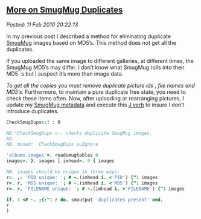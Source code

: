  
[More on SmugMug Duplicates](https://bakerjd99.wordpress.com/2010/02/11/more-on-smugmug-duplicates/)
---------------------------------------------------------------------------------------------------

*Posted: 11 Feb 2010 20:22:13*

In my previous post I described a method for eliminating duplicate
[SmugMug](https://www.smugmug.com/) images based on MD5’s. This method
does not get all the duplicates.

If you uploaded the same image to different galleries, at different
times, the SmugMug MD5’s may differ. I don’t know what SmugMug rolls
into their MD5 \`s but I suspect it’s more than image data.

*To get all the copies you must remove duplicate picture ids , file
names and MD5’s.* Furthermore, to maintain a pure duplicate free state,
you need to check these items often. Now, after uploading or rearranging
pictures, I update my [SmugMug
metadata](https://bakerjd99.wordpress.com/2010/02/03/command-line-c-smugmug-api-metadata-download/) and
execute this [J verb](https://www.jsoftware.com/) to insure I don’t
introduce duplicates.

```J
CheckSmugDups=:3 : 0

NB.*CheckSmugDups v-- checks duplicate SmugMug images.
NB.
NB. monad:  CheckSmugDups uuIgnore

'albums images'=. readsmugtables 0
images=. }. images [ imhead=. 0 { images

NB. images should be unique in three ways:
r=. ,: 'PID unique: '; # ~.(imhead i. <'PID') {"1 images
r=. r, 'MD5 unique: '; # ~.(imhead i. <'MD5') {"1 images
r=. r, 'FILENAME unique: '; # ~.(imhead i. <'FILENAME') {"1 images

if. 1 <# ~. ;{:"1 r do. smoutput 'duplicates present' end.
r
)
```
